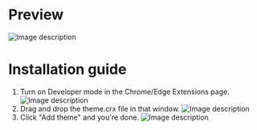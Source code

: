 # Preview

![Image description](https://raw.githubusercontent.com/erayrafet/Black-Pixel-Theme-for-Chrome/master/Preview.png)


# Installation guide
1. Turn on Developer mode in the Chrome/Edge Extensions page.
![Image description](https://raw.githubusercontent.com/erayrafet/Black-Pixel-Theme-for-Chrome/master/Installation%20guide.png)
  2. Drag and drop the theme.crx file in that window.
![Image description](https://raw.githubusercontent.com/erayrafet/Black-Pixel-Theme-for-Chrome/master/Installation%20guide%20-%202.png)
   3. Click "Add theme" and you're done.
![Image description](https://raw.githubusercontent.com/erayrafet/Black-Pixel-Theme-for-Chrome/master/Installation%20guide%20-%203.png)
